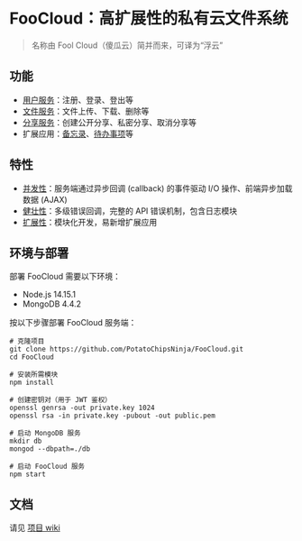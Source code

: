 # FooCloud：高扩展性的私有云文件系统
> 名称由 Fool Cloud（傻瓜云）简并而来，可译为“浮云”

## 功能
- [用户服务](https://github.com/PotatoChipsNinja/FooCloud/wiki/User-Service)：注册、登录、登出等
- [文件服务](https://github.com/PotatoChipsNinja/FooCloud/wiki/Disk-Service)：文件上传、下载、删除等
- [分享服务](https://github.com/PotatoChipsNinja/FooCloud/wiki/Share-Service)：创建公开分享、私密分享、取消分享等
- 扩展应用：[备忘录](https://github.com/PotatoChipsNinja/FooCloud/wiki/Extend-Memo)、[待办事项](https://github.com/PotatoChipsNinja/FooCloud/wiki/Extend-TODO)等

## 特性
- [并发性](https://github.com/PotatoChipsNinja/FooCloud/wiki/Concurrency)：服务端通过异步回调 (callback) 的事件驱动 I/O 操作、前端异步加载数据 (AJAX)
- [健壮性](https://github.com/PotatoChipsNinja/FooCloud/wiki/Robustness)：多级错误回调，完整的 API 错误机制，包含日志模块
- [扩展性](https://github.com/PotatoChipsNinja/FooCloud/wiki/Scalability)：模块化开发，易新增扩展应用

## 环境与部署
部署 FooCloud 需要以下环境：
- Node.js 14.15.1
- MongoDB 4.4.2

按以下步骤部署 FooCloud 服务端：
``` shell
# 克隆项目
git clone https://github.com/PotatoChipsNinja/FooCloud.git
cd FooCloud

# 安装所需模块
npm install

# 创建密钥对（用于 JWT 鉴权）
openssl genrsa -out private.key 1024
openssl rsa -in private.key -pubout -out public.pem

# 启动 MongoDB 服务
mkdir db
mongod --dbpath=./db

# 启动 FooCloud 服务
npm start
```

## 文档
请见 [项目 wiki](https://github.com/PotatoChipsNinja/FooCloud/wiki/Home)
